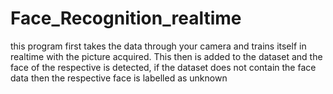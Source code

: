 # Face_Recognition_realtime
this program first takes the data through your camera and trains itself in realtime with the picture acquired. This then is added to the dataset and the face of the respective is detected, if the dataset does not contain the face data then the respective face is labelled as unknown
